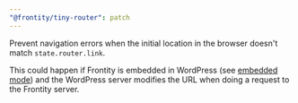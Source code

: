 ```yaml
---
"@frontity/tiny-router": patch
---
```


Prevent navigation errors when the initial location in the browser doesn't match `state.router.link`.

This could happen if Frontity is embedded in WordPress (see [embedded mode](https://github.com/frontity/frontity-embedded-proof-of-concept)) and the WordPress server modifies the URL when doing a request to the Frontity server.
